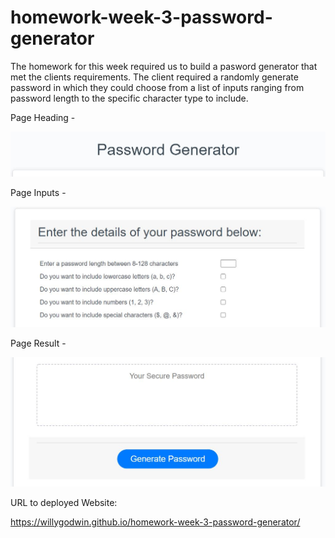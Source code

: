 # homework-week-3-password-generator
The homework for this week required us to build a pasword generator that met the clients requirements. The client required a randomly generate password in which they could choose from a list of inputs ranging from password length to the specific character type to include. 

Page Heading - 

![Alt text](/assets/screenshots/page-header.JPG?raw=true "page-header")

Page Inputs - 

![Alt text](/assets/screenshots/page-inputs.JPG?raw=true "page-inputs")

Page Result - 

![Alt text](/assets/screenshots/page-result.JPG?raw=true "page-result")

URL to deployed Website:

https://willygodwin.github.io/homework-week-3-password-generator/
